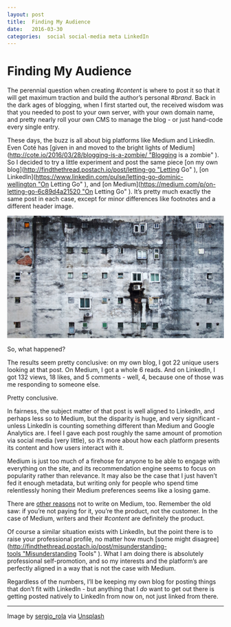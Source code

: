 ```yaml
---
layout: post
title:  Finding My Audience 
date:   2016-03-30 
categories:  social social-media meta LinkedIn 
---
```


# Finding My Audience


The perennial question when creating *#content* is where to post it so that it will get maximum traction and build the author’s personal *#brand*. Back in the dark ages of blogging, when I first started out, the received wisdom was that you needed to post to your own server, with your own domain name, and pretty nearly roll your own CMS to manage the blog - or just hand-code every single entry.

These days, the buzz is all about big platforms like Medium and LinkedIn. Even Coté has [given in and moved to the bright lights of Medium](http://cote.io/2016/03/28/blogging-is-a-zombie/ "Blogging is a zombie" ). So I decided to try a little experiment and post the same piece [on my own blog](http://findthethread.postach.io/post/letting-go "Letting Go" ), [on LinkedIn](https://www.linkedin.com/pulse/letting-go-dominic-wellington "On Letting Go" ), and [on Medium](https://medium.com/p/on-letting-go-6c89d4a21520 "On Letting Go" ). It’s pretty much exactly the same post in each case, except for minor differences like footnotes and a different header image.

![](/images/unknown_filename.142.png)

So, what happened?

The results seem pretty conclusive: on my own blog, I got 22 unique users looking at that post. On Medium, I got a whole 6 reads. And on LinkedIn, I got 132 views, 18 likes, and 5 comments - well, 4, because one of those was me responding to someone else.

Pretty conclusive.

In fairness, the subject matter of that post is well aligned to LinkedIn, and perhaps less so to Medium, but the disparity is huge, and very significant - unless LinkedIn is counting something different than Medium and Google Analytics are. I feel I gave each post roughly the same amount of promotion via social media (very little), so it’s more about how each platform presents its content and how users interact with it.

Medium is just too much of a firehose for anyone to be able to engage with everything on the site, and its recommendation engine seems to focus on popularity rather than relevance. It may also be the case that I just haven’t fed it enough metadata, but writing only for people who spend time relentlessly honing their Medium preferences seems like a losing game.

There are [other reasons](http://yanngirard.typepad.com/yanns_blog/2015/10/why-you-shouldnt-blog-on-medium-.html "Why you shouldn’t blog on Medium" ) not to write on Medium, too. Remember the old saw: if you’re not paying for it, you’re the product, not the customer. In the case of Medium, writers and their *#content* are definitely the product.

Of course a similar situation exists with LinkedIn, but the point there is to raise your professional profile, no matter how much [some might disagree](http://findthethread.postach.io/post/misunderstanding-tools "Misunderstanding Tools" ). What I am doing there is absolutely professional self-promotion, and so my interests and the platform’s are perfectly aligned in a way that is not the case with Medium.

Regardless of the numbers, I’ll be keeping my own blog for posting things that don’t fit with LinkedIn - but anything that I *do* want to get out there is getting posted natively to LinkedIn from now on, not just linked from there.

***
Image by [sergio_rola](https://www.instagram.com/sergio_rola/) via [Unsplash](https://unsplash.com)

